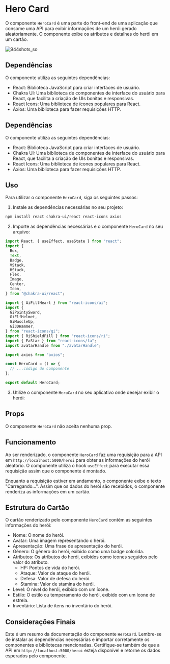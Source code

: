 # Hero Card

O componente `HeroCard` é uma parte do front-end de uma 
aplicação que consome uma API para exibir informações de um herói gerado
 aleatoriamente. O componente exibe os atributos e detalhes do herói em 
um cartão.

![944shots_so](https://github.com/berdfandrade/hero-card/assets/96706881/4ac16ca3-a0be-4ab8-a085-477eaa8ef2c5)


## Dependências

O componente utiliza as seguintes dependências:

- React: Biblioteca JavaScript para criar interfaces de usuário.
- Chakra UI: Uma biblioteca de componentes de interface do usuário para React, que facilita a criação de UIs bonitas e responsivas.
- React Icons: Uma biblioteca de ícones populares para React.
- Axios: Uma biblioteca para fazer requisições HTTP.

## Dependências

O componente utiliza as seguintes dependências:

- React: Biblioteca JavaScript para criar interfaces de usuário.
- Chakra UI: Uma biblioteca de componentes de interface do usuário para React, que facilita a criação de UIs bonitas e responsivas.
- React Icons: Uma biblioteca de ícones populares para React.
- Axios: Uma biblioteca para fazer requisições HTTP.

## Uso

Para utilizar o componente `HeroCard`, siga os seguintes passos:

1. Instale as dependências necessárias no seu projeto:

```bash
npm install react chakra-ui/react react-icons axios
```

2. Importe as dependências necessárias e o componente `HeroCard` no seu arquivo:

```jsx
import React, { useEffect, useState } from "react";
import {
  Box,
  Text,
  Badge,
  VStack,
  HStack,
  Flex,
  Image,
  Center,
  Icon,
} from "@chakra-ui/react";

import { AiFillHeart } from "react-icons/ai";
import {
  GiPointySword,
  GiElfHelmet,
  GiMuscleUp,
  Gi3DHammer,
} from "react-icons/gi";
import { RiShieldFill } from "react-icons/ri";
import { FaStar } from "react-icons/fa";
import avatarHandle from "./avatarHandle";

import axios from "axios";

const HeroCard = () => {
  // ...código do componente
};

export default HeroCard;

```

3. Utilize o componente `HeroCard` no seu aplicativo onde desejar exibir o herói:

## Props

O componente `HeroCard` não aceita nenhuma prop.

## Funcionamento

Ao ser renderizado, o componente `HeroCard` faz uma requisição para a API em `http://localhost:5000/heroi` para obter as informações do herói aleatório. O componente utiliza o hook `useEffect` para executar essa requisição assim que o componente é montado.

Enquanto a requisição estiver em andamento, o componente exibe o texto "Carregando...". Assim que os dados do herói são recebidos, o componente renderiza as informações em um cartão.

## Estrutura do Cartão

O cartão renderizado pelo componente `HeroCard` contém as seguintes informações do herói:

- Nome: O nome do herói.
- Avatar: Uma imagem representando o herói.
- Apresentação: Uma frase de apresentação do herói.
- Gênero: O gênero do herói, exibido como uma badge colorida.
- Atributos: Os atributos do herói, exibidos como ícones seguidos pelo valor do atributo.
  - HP: Pontos de vida do herói.
  - Ataque: Valor de ataque do herói.
  - Defesa: Valor de defesa do herói.
  - Stamina: Valor de stamina do herói.
- Level: O nível do herói, exibido com um ícone.
- Estilo: O estilo ou temperamento do herói, exibido com um ícone de estrela.
- Inventário: Lista de itens no inventário do herói.

## Considerações Finais

Este é um resumo da documentação do componente `HeroCard`. Lembre-se de instalar as dependências necessárias e importar corretamente os componentes e bibliotecas mencionadas. Certifique-se também de que a API em `http://localhost:5000/heroi` esteja disponível e retorne os dados esperados pelo componente.


